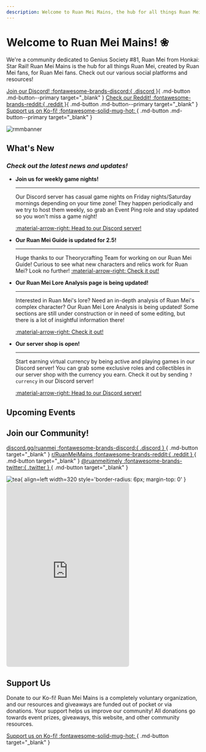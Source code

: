 ```yaml
---
description: Welcome to Ruan Mei Mains, the hub for all things Ruan Mei!
---
```


# Welcome to Ruan Mei Mains! ❀
We're a community dedicated to Genius Society #81, Ruan Mei from Honkai: Star Rail! Ruan Mei Mains is the hub for all things Ruan Mei, created by Ruan Mei fans, for Ruan Mei fans. Check out our various social platforms and resources!

[Join our Discord! :fontawesome-brands-discord:{ .discord }](https://discord.gg/ruanmei){ .md-button .md-button--primary target="_blank" } [Check our Reddit! :fontawesome-brands-reddit:{ .reddit }](https://reddit.com/r/RuanMeiMains){ .md-button .md-button--primary target="_blank" } [Support us on Ko-fi! :fontawesome-solid-mug-hot: ](https://ko-fi.com/ruanmeimains){ .md-button .md-button--primary target="_blank" }

![rmmbanner](https://i.postimg.cc/L5QNpt7N/image.png)

## What's New
### _Check out the latest news and updates!_

<div class="grid cards" markdown>

-   **Join us for weekly game nights!**

    ---

    Our Discord server has casual game nights on Friday nights/Saturday mornings depending on your time zone! They happen periodically and we try to host them weekly, so grab an Event Ping role and stay updated so you won't miss a game night!

    <a href="https://discord.gg/ruanmei" target="_blank">:material-arrow-right: Head to our Discord server!</a>


-   **Our Ruan Mei Guide is updated for 2.5!**

    ---

    Huge thanks to our Theorycrafting Team for working on our Ruan Mei Guide! Curious to see what new characters and relics work for Ruan Mei? Look no further!
    [:material-arrow-right: Check it out!](ruanmei-guides/full.md "Ruan Mei Full Guide")


-   **Our Ruan Mei Lore Analysis page is being updated!**

    ---

    Interested in Ruan Mei's lore? Need an in-depth analysis of Ruan Mei's complex character? Our Ruan Mei Lore Analysis is being updated! Some sections are still under construction or in need of some editing, but there is a lot of insightful information there!

    [:material-arrow-right: Check it out!](lore.md "Ruan Mei Lore Analysis")

-   **Our server shop is open!**

    ---

    Start earning virtual currency by being active and playing games in our Discord server! You can grab some exclusive roles and collectibles in our server shop with the currency you earn. Check it out by sending `?currency` in our Discord server!

    <a href="https://discord.gg/ruanmei" target="_blank">:material-arrow-right: Head to our Discord server!</a>


</div>

## Upcoming Events

<script src="https://static.elfsight.com/platform/platform.js" data-use-service-core defer></script>
<div class="elfsight-app-07edb69a-aeb5-4657-861c-d93c719150a3" data-elfsight-app-lazy></div>

## Join our Community!

[discord.gg/ruanmei :fontawesome-brands-discord:{ .discord } ](https://discord.gg/ruanmei){ .md-button target="_blank" } [r/RuanMeiMains :fontawesome-brands-reddit:{ .reddit } ](https://www.reddit.com/r/RuanMeiMains/){ .md-button target="_blank" }   [@ruanmeitimely :fontawesome-brands-twitter:{ .twitter } ](https://twitter.com/ruanmeitimely){ .md-button target="_blank" }

![tea](https://i.postimg.cc/kMRc6b03/ezgif-com-resize-6.gif){ align=left width=320 style='border-radius: 6px; margin-top: 0' } <iframe src="https://discord.com/widget?id=1106785082028597258&theme=dark" title="discord.gg/ruanmei" footer="Come hangout with us!" width="320" height="480" allowtransparency="true" frameborder="0" sandbox="allow-popups allow-popups-to-escape-sandbox allow-same-origin allow-scripts" style="border-radius: 6px"></iframe>

## Support Us
Donate to our Ko-fi! Ruan Mei Mains is a completely voluntary organization, and our resources and giveaways are funded out of pocket or via donations. Your support helps us improve our community! All donations go towards event prizes, giveaways, this website, and other community resources.

[Support us on Ko-fi! :fontawesome-solid-mug-hot: ](https://ko-fi.com/ruanmeimains){ .md-button target="_blank" }

